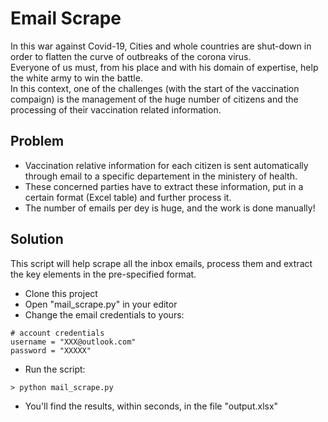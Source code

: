 # Email Scrape

In this war against Covid-19, Cities and whole countries are shut-down in order to flatten the curve of outbreaks of the corona virus. <br>
Everyone of us must, from his place and with his domain of expertise, help the white army to win the battle. <br>
In this context, one of the challenges (with the start of the vaccination compaign) is the management of the huge number of citizens and the processing of their vaccination related information.<br>

## Problem

* Vaccination relative information for each citizen is sent automatically through email to a specific departement in the ministery of health.
* These concerned parties have to extract these information, put in a certain format (Excel table) and further process it.
* The number of emails per dey is huge, and the work is done manually!

## Solution
This script will help scrape all the inbox emails, process them and extract the key elements in the pre-specified format.<br>
* Clone this project
* Open "mail_scrape.py" in your editor
* Change the email credentials to yours:
```
# account credentials
username = "XXX@outlook.com"
password = "XXXXX"
```
* Run the script:<br>
```
> python mail_scrape.py
```
* You'll find the results, within seconds, in the file "output.xlsx"